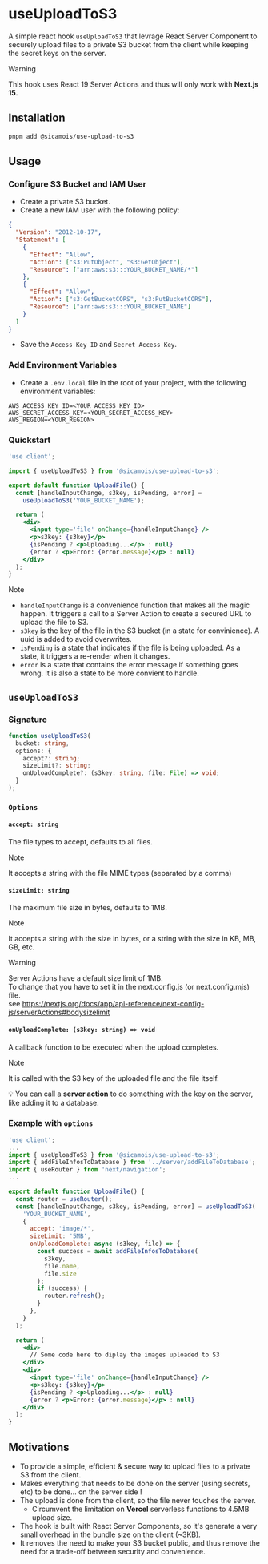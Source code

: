 # useUploadToS3

A simple react hook `useUploadToS3` that levrage React Server Component to securely upload files to a private S3 bucket from the client while keeping the secret keys on the server.

> [!WARNING]
>
> This hook uses React 19 Server Actions and thus will only work with **Next.js 15.**

## Installation

```bash
pnpm add @sicamois/use-upload-to-s3
```

## Usage

### Configure S3 Bucket and IAM User

- Create a private S3 bucket.
- Create a new IAM user with the following policy:

```json
{
  "Version": "2012-10-17",
  "Statement": [
    {
      "Effect": "Allow",
      "Action": ["s3:PutObject", "s3:GetObject"],
      "Resource": ["arn:aws:s3:::YOUR_BUCKET_NAME/*"]
    },
    {
      "Effect": "Allow",
      "Action": ["s3:GetBucketCORS", "s3:PutBucketCORS"],
      "Resource": ["arn:aws:s3:::YOUR_BUCKET_NAME"]
    }
  ]
}
```

- Save the `Access Key ID` and `Secret Access Key`.

### Add Environment Variables

- Create a `.env.local` file in the root of your project, with the following environment variables:

```env
AWS_ACCESS_KEY_ID=<YOUR_ACCESS_KEY_ID>
AWS_SECRET_ACCESS_KEY=<YOUR_SECRET_ACCESS_KEY>
AWS_REGION=<YOUR_REGION>
```

### Quickstart

```jsx
'use client';

import { useUploadToS3 } from '@sicamois/use-upload-to-s3';

export default function UploadFile() {
  const [handleInputChange, s3key, isPending, error] =
    useUploadToS3('YOUR_BUCKET_NAME');

  return (
    <div>
      <input type='file' onChange={handleInputChange} />
      <p>s3key: {s3key}</p>
      {isPending ? <p>Uploading...</p> : null}
      {error ? <p>Error: {error.message}</p> : null}
    </div>
  );
}
```

> [!NOTE]
>
> - `handleInputChange` is a convenience function that makes all the magic happen. It triggers a call to a Server Action to create a secured URL to upload the file to S3.
> - `s3key` is the key of the file in the S3 bucket (in a state for convinience). A uuid is added to avoid overwrites.
> - `isPending` is a state that indicates if the file is being uploaded. As a state, it triggers a re-render when it changes.
> - `error` is a state that contains the error message if something goes wrong. It is also a state to be more convient to handle.

## `useUploadToS3`

### Signature

```ts
function useUploadToS3(
  bucket: string,
  options: {
    accept?: string;
    sizeLimit?: string;
    onUploadComplete?: (s3key: string, file: File) => void;
  }
);
```

### `Options`

#### `accept: string`

The file types to accept, defaults to all files.

> [!NOTE]
>
> It accepts a string with the file MIME types (separated by a comma)

#### `sizeLimit: string`

The maximum file size in bytes, defaults to 1MB.

> [!NOTE]
>
> It accepts a string with the size in bytes, or a string with the size in KB, MB, GB, etc.

> [!WARNING]
> Server Actions have a default size limit of 1MB.  
> To change that you have to set it in the next.config.js (or next.config.mjs) file.  
> see <https://nextjs.org/docs/app/api-reference/next-config-js/serverActions#bodysizelimit>

#### `onUploadComplete: (s3key: string) => void`

A callback function to be executed when the upload completes.

> [!NOTE]
>
> It is called with the S3 key of the uploaded file and the file itself.
>
> 💡 You can call a **server action** to do something with the key on the server, like adding it to a database.

### Example with `options`

```jsx
'use client';
...
import { useUploadToS3 } from '@sicamois/use-upload-to-s3';
import { addFileInfosToDatabase } from '../server/addFileToDatabase';
import { useRouter } from 'next/navigation';
...

export default function UploadFile() {
  const router = useRouter();
  const [handleInputChange, s3key, isPending, error] = useUploadToS3(
    'YOUR_BUCKET_NAME',
    {
      accept: 'image/*',
      sizeLimit: '5MB',
      onUploadComplete: async (s3key, file) => {
        const success = await addFileInfosToDatabase(
          s3key,
          file.name,
          file.size
        );
        if (success) {
          router.refresh();
        }
      },
    }
  );

  return (
    <div>
      // Some code here to diplay the images uploaded to S3
    </div>
    <div>
      <input type='file' onChange={handleInputChange} />
      <p>s3key: {s3key}</p>
      {isPending ? <p>Uploading...</p> : null}
      {error ? <p>Error: {error.message}</p> : null}
    </div>
  );
}
```

## Motivations

- To provide a simple, efficient & secure way to upload files to a private S3 from the client.
- Makes everything that needs to be done on the server (using secrets, etc) to be done... on the server side !
- The upload is done from the client, so the file never touches the server.
  - Circumvent the limitation on **Vercel** serverless functions to 4.5MB upload size.
- The hook is built with React Server Components, so it's generate a very small overhead in the bundle size on the client (~3KB).
- It removes the need to make your S3 bucket public, and thus remove the need for a trade-off between security and convenience.
